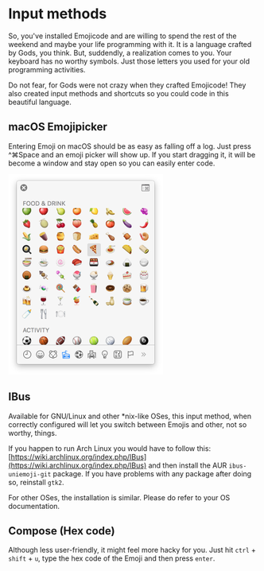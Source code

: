 # Input methods

So, you've installed Emojicode and are willing to spend the rest of the weekend and maybe your life programming with it. It is a language crafted by Gods, you think. But, suddendly, a realization comes to you. Your keyboard has no worthy symbols. Just those letters you used for your old programming activities.

Do not fear, for Gods were not crazy when they crafted Emojicode! They also created input methods and shortcuts so you could code in this beautiful language.

## macOS Emojipicker

Entering Emoji on macOS should be as easy as falling off a log. Just press
^⌘Space and an emoji picker will show up. If you start dragging it, it will be
become a window and stay open so you can easily enter code.

<img src="/docs/static/img/macosemoji.png" width="311">

## IBus

Available for GNU/Linux and other *nix-like OSes, this input method, when correctly configured will let you switch between Emojis and other, not so worthy, things.

If you happen to run Arch Linux you would have to follow this:  [https://wiki.archlinux.org/index.php/IBus](https://wiki.archlinux.org/index.php/IBus) and then install the AUR `ibus-uniemoji-git` package. If you have problems with any package after doing so, reinstall `gtk2`.

For other OSes, the installation is similar. Please do refer to your OS documentation.

## Compose (Hex code)

Although less user-friendly, it might feel more hacky for you. Just hit `ctrl` + `shift` + `u`, type the hex code of the Emoji and then press `enter`.

